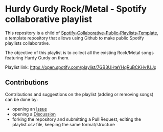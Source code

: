# Hurdy Gurdy Rock/Metal - Spotify collaborative playlist

This repository is a child of [Spotify-Collaborative-Public-Playlists-Template](https://github.com/David-Lor/Spotify-Collaborative-Public-Playlists), a template repository that allows using Github to make public Spotify playlists collaborative.

The objective of this playlist is to collect all the existing Rock/Metal songs featuring Hurdy Gurdy on them.

Playlist link: https://open.spotify.com/playlist/7GB3UHteYHqRuBCKHv1UJq

## Contributions

Contributions and suggestions on the playlist (adding or removing songs) can be done by:

- opening an [Issue](https://github.com/David-Lor/HurdyGurdy-Rock-Metal-Spotify-Playlist/issues)
- opening a [Discussion](https://github.com/David-Lor/HurdyGurdy-Rock-Metal-Spotify-Playlist/discussions)
- forking the repository and submitting a Pull Request, editing the playlist.csv file, keeping the same format/structure
